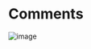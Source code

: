 # Comments
![image](https://github.com/user-attachments/assets/7efb08fb-2742-4eb0-8aac-0df3c2ea5d13)
